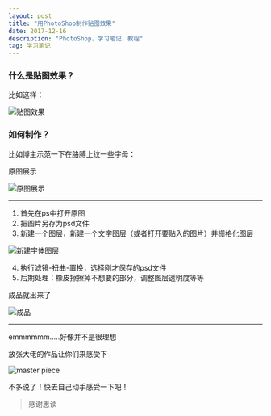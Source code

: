 ```yaml
---
layout: post
title: "用PhotoShop制作贴图效果"
date: 2017-12-16 
description: "PhotoShop，学习笔记，教程"
tag: 学习笔记
---
```


### 什么是贴图效果？

比如这样：

![贴图效果](https://timgsa.baidu.com/timg?image&quality=80&size=b9999_10000&sec=1513948261&di=77278253fda379b3cc9f71f62c9028be&imgtype=jpg&er=1&src=http%3A%2F%2Fwww.hinews.cn%2Fpic%2F0%2F15%2F94%2F20%2F15942074_729986.jpg)

### 如何制作？

比如博主示范一下在胳膊上纹一些字母：

原图展示

![原图展示](https://darkkris.github.io/images/posts/ps/10.jpg)

***

1. 首先在ps中打开原图
2. 把图片另存为psd文件
3. 新建一个图层，新建一个文字图层（或者打开要贴入的图片）并栅格化图层

![新建字体图层](https://darkkris.github.io/images/posts/ps/11.png)

4. 执行滤镜-扭曲-置换，选择刚才保存的psd文件
5. 后期处理：橡皮擦擦掉不想要的部分，调整图层透明度等等

成品就出来了

![成品](https://darkkris.github.io/images/posts/ps/12.png)

***

emmmmmm.....好像并不是很理想

放张大佬的作品让你们来感受下

![master piece](https://darkkris.github.io/images/posts/ps/13.png)

不多说了！快去自己动手感受一下吧！

> 感谢惠读
